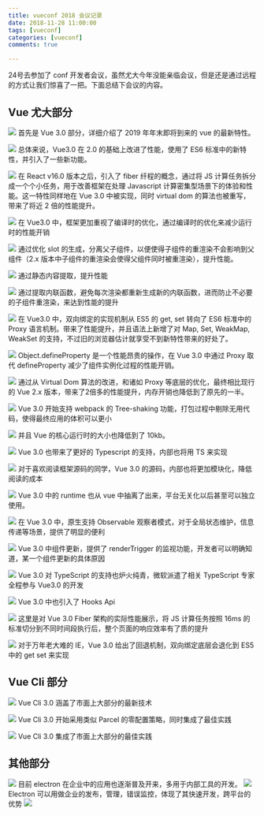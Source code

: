 ```yaml
---
title: vueconf 2018 会议记录
date: 2018-11-28 11:00:00
tags: [vueconf]
categories: [vueconf]
comments: true

---
```


24号去参加了 conf 开发者会议，虽然尤大今年没能亲临会议，但是还是通过远程的方式让我们惊喜了一把。下面总结下会议的内容。
<!--more-->


## Vue 尤大部分

![](https://img.shenyujie.cc/2018-11-24-vue_2.jpg?imageView2/2/w/1920)
首先是 Vue 3.0 部分，详细介绍了 2019 年年末即将到来的 vue 的最新特性。

![](https://img.shenyujie.cc/2018-11-24-vue_3.jpg?imageView2/2/w/1920)
总体来说，Vue3.0 在 2.0 的基础上改进了性能，使用了 ES6 标准中的新特性，并引入了一些新功能。  

![](https://img.shenyujie.cc/2018-11-24-vue_4.jpg?imageView2/2/w/1920)
在 React v16.0 版本之后，引入了 fiber 纤程的概念，通过将 JS 计算任务拆分成一个个小任务，用于改善框架在处理 Javascript 计算密集型场景下的体验和性能。这一特性同样地在 Vue 3.0 中被实现，同时 virtual dom 的算法也被重写，带来了将近 2 倍的性能提升。  

![](https://img.shenyujie.cc/2018-11-24-vue_5.jpg?imageView2/2/w/1920)
在 Vue3.0 中，框架更加重视了编译时的优化，通过编译时的优化来减少运行时的性能开销  

![](https://img.shenyujie.cc/2018-11-24-vue_6.jpg?imageView2/2/w/1920)
通过优化 slot 的生成，分离父子组件，以便使得子组件的重渲染不会影响到父组件（2.x 版本中子组件的重渲染会使得父组件同时被重渲染），提升性能。  

![](https://img.shenyujie.cc/2018-11-24-vue_7.jpg?imageView2/2/w/1920)
通过静态内容提取，提升性能

![](https://img.shenyujie.cc/2018-11-24-vue_8.jpg?imageView2/2/w/1920)
通过提取内联函数，避免每次渲染都重新生成新的内联函数，进而防止不必要的子组件重渲染，来达到性能的提升

![](https://img.shenyujie.cc/2018-11-24-vue_9.jpg?imageView2/2/w/1920)
在 Vue3.0 中，双向绑定的实现机制从 ES5 的 get, set 转向了 ES6 标准中的 Proxy 语言机制。带来了性能提升，并且语法上新增了对 Map, Set, WeakMap, WeakSet 的支持，不过旧的浏览器估计就享受不到新特性带来的好处了。

![](https://img.shenyujie.cc/2018-11-24-vue_10.jpg?imageView2/2/w/1920)
Object.defineProperty 是一个性能昂贵的操作，在 Vue 3.0 中通过 Proxy 取代 defineProperty 减少了组件实例化过程的性能开销。

![](https://img.shenyujie.cc/2018-11-24-vue_11.jpg?imageView2/2/w/1920)
通过从 Virtual Dom 算法的改进，和诸如 Proxy 等底层的优化，最终相比现行的 Vue 2.x 版本，带来了2倍多的性能提升，内存开销也降低到了原先的一半。

![](https://img.shenyujie.cc/2018-11-24-vue_13.jpg?imageView2/2/w/1920)
Vue 3.0 开始支持 webpack 的 Tree-shaking 功能，打包过程中剔除无用代码，使得最终应用的体积可以更小

![](https://img.shenyujie.cc/2018-11-24-vue_14.jpg?imageView2/2/w/1920)
并且 Vue 的核心运行时的大小也降低到了 10kb。

![](https://img.shenyujie.cc/2018-11-24-vue_15.jpg?imageView2/2/w/1920)
Vue 3.0 也带来了更好的 Typescript 的支持，内部也将用 TS 来实现

![](https://img.shenyujie.cc/2018-11-24-vue_16.jpg?imageView2/2/w/1920)
对于喜欢阅读框架源码的同学，Vue 3.0 的源码，内部也将更加模块化，降低阅读的成本

![](https://img.shenyujie.cc/2018-11-24-vue_17.jpg?imageView2/2/w/1920)
Vue 3.0 中的 runtime 也从 vue 中抽离了出来，平台无关化以后甚至可以独立使用。

![](https://img.shenyujie.cc/2018-11-24-vue_18.jpg?imageView2/2/w/1920)
在 Vue 3.0 中，原生支持 Observable 观察者模式，对于全局状态维护，信息传递等场景，提供了明显的便利

![](https://img.shenyujie.cc/2018-11-24-vue_19.jpg?imageView2/2/w/1920)
Vue 3.0 中组件更新，提供了 renderTrigger 的监视功能，开发者可以明确知道，某一个组件更新的具体原因

![](https://img.shenyujie.cc/2018-11-24-vue_20.jpg?imageView2/2/w/1920)
Vue 3.0 对 TypeScript 的支持也炉火纯青，微软派遣了相关 TypeScript 专家全程参与 Vue3.0 的开发

![](https://img.shenyujie.cc/2018-11-24-vue_21.jpg?imageView2/2/w/1920)
Vue 3.0 中也引入了 Hooks Api

![](https://img.shenyujie.cc/2018-11-24-vue_23.jpg?imageView2/2/w/1920)
这里是对 Vue 3.0 Fiber 架构的实际性能展示，将 JS 计算任务按照 16ms 的标准切分到不同时间段执行后，整个页面的响应效率有了质的提升

![](https://img.shenyujie.cc/2018-11-24-vue_24.jpg?imageView2/2/w/1920)
对于万年老大难的 IE，Vue 3.0 给出了回退机制，双向绑定底层会退化到 ES5 中的 get set 来实现

## Vue Cli 部分
![](https://img.shenyujie.cc/2018-11-24-vue_26.jpg?imageView2/2/w/1920)
Vue Cli 3.0 涵盖了市面上大部分的最新技术

![](https://img.shenyujie.cc/2018-11-24-vue_28.jpg?imageView2/2/w/1920)
Vue Cli 3.0 开始采用类似 Parcel 的零配置策略，同时集成了最佳实践

![](https://img.shenyujie.cc/2018-11-24-vue_29.jpg?imageView2/2/w/1920)
Vue Cli 3.0 集成了市面上大部分的最佳实践

## 其他部分
![](https://img.shenyujie.cc/2018-11-24-vue_48.jpg?imageView2/2/w/1920)
目前 electron 在企业中的应用也逐渐普及开来，多用于内部工具的开发。
![](https://img.shenyujie.cc/2018-11-24-vue_49.jpg?imageView2/2/w/1920)
Electron 可以用做企业的发布，管理，错误监控，体现了其快速开发，跨平台的优势
![](https://img.shenyujie.cc/2018-11-24-vue_50.jpg?imageView2/2/w/1920)
